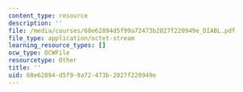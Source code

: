 ```yaml
---
content_type: resource
description: ''
file: /media/courses/68e62894d5f99a72473b2027f220949e_DIABL.pdf
file_type: application/octet-stream
learning_resource_types: []
ocw_type: OCWFile
resourcetype: Other
title: ''
uid: 68e62894-d5f9-9a72-473b-2027f220949e
---
```

